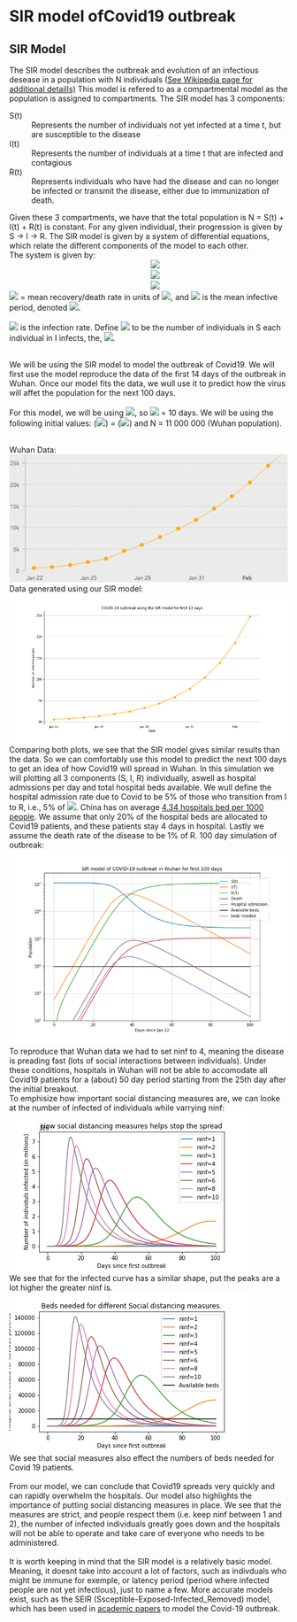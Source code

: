 <h1>SIR model ofCovid19 outbreak</h1>
<h2>SIR Model</h2>
<p1>The SIR model describes the outbreak and evolution of an infectious desease in a population with N individuals (<a href='https://en.wikipedia.org/wiki/Compartmental_models_in_epidemiology' target=_blank>See Wikipedia page for additional detaills)</a> This model is refered to as a compartmental model as the population is assigned to compartments. The SIR model has 3 components:
<dl>
    <dt>S(t)</dt>
    <dd>Represents the number of individuals not yet infected at a time t, but are susceptible to the disease</dd>
    <dt>I(t)</dt>
    <dd>Represents the number of individuals at a time t that are infected and contagious</dd>
    <dt>R(t)</dt>
    <dd>Represents individuals who have had the disease and can no longer be infected or transmit the disease, either due to immunization of death.</dd>
</dl>
Given these 3 compartments, we have that the total population is N = S(t) + I(t) + R(t) is constant. For any given individual, their progression is given by S -> I -> R.
The SIR model is given by a system of differential equations, which relate the different components of the model to each other.<br>The system is given by:<br>
&nbsp;&nbsp;&nbsp;&nbsp;&nbsp;&nbsp;&nbsp;&nbsp;&nbsp;&nbsp;&nbsp;&nbsp;&nbsp;&nbsp;&nbsp;&nbsp;&nbsp;&nbsp;&nbsp;&nbsp;&nbsp;&nbsp;&nbsp;&nbsp;&nbsp;&nbsp;&nbsp;&nbsp;&nbsp;&nbsp;&nbsp;&nbsp;&nbsp;&nbsp;&nbsp;&nbsp;&nbsp;&nbsp;&nbsp;&nbsp;&nbsp;&nbsp;&nbsp;&nbsp;&nbsp;&nbsp;&nbsp;&nbsp;&nbsp;&nbsp;&nbsp;&nbsp;&nbsp;&nbsp;&nbsp;&nbsp;&nbsp;&nbsp;&nbsp;&nbsp;&nbsp;&nbsp;&nbsp;&nbsp; 
<img src="https://render.githubusercontent.com/render/math?math=\frac{dS}{dt}= -  \frac{\beta S I}{N}"><br>
&nbsp;&nbsp;&nbsp;&nbsp;&nbsp;&nbsp;&nbsp;&nbsp;&nbsp;&nbsp;&nbsp;&nbsp;&nbsp;&nbsp;&nbsp;&nbsp;&nbsp;&nbsp;&nbsp;&nbsp;&nbsp;&nbsp;&nbsp;&nbsp;&nbsp;&nbsp;&nbsp;&nbsp;&nbsp;&nbsp;&nbsp;&nbsp;&nbsp;&nbsp;&nbsp;&nbsp;&nbsp;&nbsp;&nbsp;&nbsp;&nbsp;&nbsp;&nbsp;&nbsp;&nbsp;&nbsp;&nbsp;&nbsp;&nbsp;&nbsp;&nbsp;&nbsp;&nbsp;&nbsp;&nbsp;&nbsp;&nbsp;&nbsp;&nbsp;&nbsp;&nbsp;&nbsp;&nbsp;&nbsp; 
<img src="https://render.githubusercontent.com/render/math?math=\frac{dI}{dt}= \frac{\beta S I}{N} - \gamma I"><br>
&nbsp;&nbsp;&nbsp;&nbsp;&nbsp;&nbsp;&nbsp;&nbsp;&nbsp;&nbsp;&nbsp;&nbsp;&nbsp;&nbsp;&nbsp;&nbsp;&nbsp;&nbsp;&nbsp;&nbsp;&nbsp;&nbsp;&nbsp;&nbsp;&nbsp;&nbsp;&nbsp;&nbsp;&nbsp;&nbsp;&nbsp;&nbsp;&nbsp;&nbsp;&nbsp;&nbsp;&nbsp;&nbsp;&nbsp;&nbsp;&nbsp;&nbsp;&nbsp;&nbsp;&nbsp;&nbsp;&nbsp;&nbsp;&nbsp;&nbsp;&nbsp;&nbsp;&nbsp;&nbsp;&nbsp;&nbsp;&nbsp;&nbsp;&nbsp;&nbsp;&nbsp;&nbsp;&nbsp;&nbsp; 
<img src="https://render.githubusercontent.com/render/math?math=\frac{dR}{dt}= \gamma I"><br>
<img src="https://render.githubusercontent.com/render/math?math=\gamma"> = mean recovery/death rate in units of <img src="https://render.githubusercontent.com/render/math?math=\frac{1}{days}">, and  <img src="https://render.githubusercontent.com/render/math?math=\frac{1}{\gamma}"> is the mean infective period, denoted   <img src="https://render.githubusercontent.com/render/math?math=p_{inf}">. <br><br>
 <img src="https://render.githubusercontent.com/render/math?math=\beta"> is the infection rate. Define <img src="https://render.githubusercontent.com/render/math?math=n_{inf}"> to be the number of individuals in S each individual in I infects, the, <img src="https://render.githubusercontent.com/render/math?math=\beta=\frac{n_{inf}}{p_{inf}} = n_{inf} \gamma">. <br><br>
</p1>

<p2>We will be using the SIR model to model the outbreak of Covid19. We will first use the model reproduce the data of the first 14 days of the outbreak in Wuhan. Once our model fits the data, we wull use it to predict how the virus will affet the population for the next 100 days.<br><br>
For this model, we will be using <img src="https://render.githubusercontent.com/render/math?math=\gamma = \frac{1}{10days^{-1}}">, so <img src="https://render.githubusercontent.com/render/math?math=p_{inf}"> = 10 days. We will be using the following initial values: (<img src="https://render.githubusercontent.com/render/math?math=S_{0}, I_{0}, R_{0}">) = (<img src="https://render.githubusercontent.com/render/math?math=N-I_{0}, 574, 0">) and N = 11 000 000 (Wuhan population).

<br>Wuhan Data:<br>
<img src='/images/Cvirus.png'>
<br> Data generated using our SIR model:
<img src='/images/SIR_model_plot.png'>
Comparing both plots, we see that the SIR model gives similar results than the data. So we can comfortably use this model to predict the next 100 days to get an idea of how Covid19 will spread in Wuhan. In this simulation we will plotting all 3 components (S, I, R) individually, aswell as hospital admissions per day and total hospital beds available. We wull define the hospital admission rate due to Covid to be 5% of those who transition from I to R, i.e., 5% of <img src="https://render.githubusercontent.com/render/math?math=\frac{dR}{dt}">. China has on average <a href='https://en.wikipedia.org/wiki/List_of_countries_by_hospital_beds' target=_blank>4.34 hospitals bed per 1000 people</a>. We assume that only 20% of the hospital beds are allocated to Covid19 patients, and these patients stay 4 days in hospital. Lastly we assume the death rate of the disease to be 1% of R. 
100 day simulation of outbreak: <br>
<img src='/images/SIR_100days.png'>
To reproduce that Wuhan data we had to set ninf to 4, meaning the disease is preading fast (lots of social interactions between individuals). Under these conditions, hospitals in Wuhan will not be able to accomodate all Covid19 patients for a (about) 50 day period starting from the 25th day after the initial breakout.<br>
To emphisize how important social distancing measures are, we can looke at the number of infected of individuals while varrying ninf:<br>
<img src='/images/Varying_ninf_infected.png'><br>
We see that for the infected curve has a similar shape, put the peaks are a lot higher the greater ninf is. <br>
<img src='/images/Varrying_beds_needed.png'><br>
We see that social measures also effect the numbers of beds needed for Covid 19 patients. <br><br>
From our model, we can conclude that Covid19 spreads very quickly and can rapidly overwhelm the hospitals. Our model also highlights the importance of putting social distancing measures in place. We see that the measures are strict, and people respect them (i.e. keep ninf between 1 and 2), the number of infected individuals greatly goes down and the hospitals will not be able to operate and take care of everyone who needs to be administered.<br><br>
It is worth keeping in mind that the SIR model is a relatively basic model. Meaning, it doesnt take into account a lot of factors, such as indivduals who might be immune for exemple, or latency period (period where infected people are not yet infectious), just to name a few. More accurate models exist, such as the SEIR (Ssceptible-Exposed-Infected_Removed) model, which has been used in <a href='https://translational-medicine.biomedcentral.com/articles/10.1186/s12967-020-02513-7' target=_blank>academic papers</a> to model the Covid-19 outbreak.
